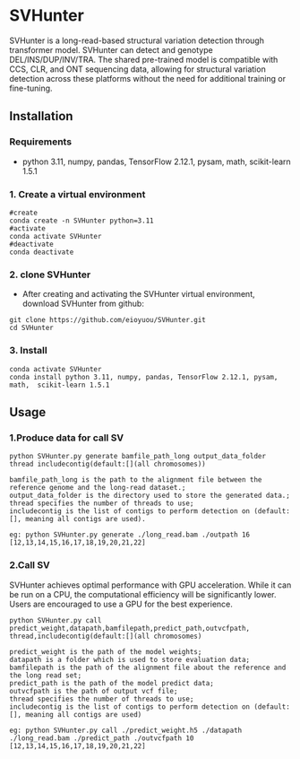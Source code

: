 # SVHunter
SVHunter is a long-read-based structural variation detection through transformer model.
SVHunter can detect and genotype DEL/INS/DUP/INV/TRA.
The shared pre-trained model is compatible with CCS, CLR, and ONT sequencing data, allowing for structural variation detection across these platforms without the need for additional training or fine-tuning.

## Installation
### Requirements
* python 3.11, numpy, pandas, TensorFlow 2.12.1, pysam, math,  scikit-learn 1.5.1
### 1. Create a virtual environment  
```
#create
conda create -n SVHunter python=3.11
#activate
conda activate SVHunter
#deactivate
conda deactivate
```   
### 2. clone SVHunter
* After creating and activating the SVHunter virtual environment, download SVHunter from github:
```　 
git clone https://github.com/eioyuou/SVHunter.git
cd SVHunter
```
### 3. Install 
```　
conda activate SVHunter
conda install python 3.11, numpy, pandas, TensorFlow 2.12.1, pysam, math,  scikit-learn 1.5.1
```
## Usage
### 1.Produce data for call SV
```　 
python SVHunter.py generate bamfile_path_long output_data_folder thread includecontig(default:[](all chromosomes))
    
bamfile_path_long is the path to the alignment file between the reference genome and the long-read dataset.;    
output_data_folder is the directory used to store the generated data.;  
thread specifies the number of threads to use;  
includecontig is the list of contigs to perform detection on (default: [], meaning all contigs are used).
   
eg: python SVHunter.py generate ./long_read.bam ./outpath 16 [12,13,14,15,16,17,18,19,20,21,22] 

``` 
### 2.Call SV 

SVHunter achieves optimal performance with GPU acceleration. While it can be run on a CPU, the computational efficiency will be significantly lower. Users are encouraged to use a GPU for the best experience.
```　 
python SVHunter.py call predict_weight,datapath,bamfilepath,predict_path,outvcfpath, thread,includecontig(default:[](all chromosomes)   
   
predict_weight is the path of the model weights;  
datapath is a folder which is used to store evaluation data;  
bamfilepath is the path of the alignment file about the reference and the long read set;
predict_path is the path of the model predict data; 
outvcfpath is the path of output vcf file;
thread specifies the number of threads to use;
includecontig is the list of contigs to perform detection on (default: [], meaning all contigs are used)  
   
eg: python SVHunter.py call ./predict_weight.h5 ./datapath ./long_read.bam ./predict_path ./outvcfpath 10 [12,13,14,15,16,17,18,19,20,21,22]  
```  


